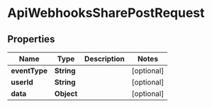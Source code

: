 

# ApiWebhooksSharePostRequest


## Properties

| Name | Type | Description | Notes |
|------------ | ------------- | ------------- | -------------|
|**eventType** | **String** |  |  [optional] |
|**userId** | **String** |  |  [optional] |
|**data** | **Object** |  |  [optional] |




